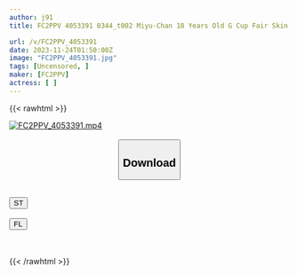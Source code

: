 ```yaml
---
author: j91
title: FC2PPV 4053391 0344_t002 Miyu-Chan 18 Years Old G Cup Fair Skin Big Breasts Lj◯ The Young Pussy Of An Idol Is Completely Destroyed By An Old Man And A Black Man! She Induces Ovulation On A Very Dangerous Day And Irresponsibly Impregnates The C***d Without Knowing Whose C***d It Is. 4 Ejaculations And Creampies!

url: /v/FC2PPV_4053391
date: 2023-11-24T01:50:00Z
image: "FC2PPV_4053391.jpg"
tags: [Uncensored, ]
maker: [FC2PPV]
actress: [ ]
---
```



{{< rawhtml >}}

<div class="video" data-videoid="yAg1yYAVM0T1D39">
    <a href="javascript:;">
        <img src="/v/FC2PPV_4053391/FC2PPV_4053391.jpg" width="WIDTH" height="HEIGHT" alt="FC2PPV_4053391.mp4" loading="lazy">
    </a>
</div>

<script type="text/javascript" src="https://j91.asia/asset/on-demand-st.js"></script>

<br>
  <link rel="stylesheet" href="https://j91.asia/asset/bs5.css">
  
  <center>
  <button class="btn btn-primary" type="button" data-bs-toggle="collapse" data-bs-target=".multi-collapse" aria-expanded="false" aria-controls="multiCollapseExample1 multiCollapseExample2"><h2>Download</h2></button></center>
</p>
<div class="row">
  <div class="col">
    <div class="collapse multi-collapse" id="multiCollapseExample1">
      <div class="card card-body">
	      	      <br>
<div class="buttons">  
<a href="https://streamtape.to/v/yAg1yYAVM0T1D39" target="_blank"><button class="btn-hover color-3"><i class="fa fa-download"></i> ST</button></a></div>
    </div>
  </div>
</div>
  <div class="col">
    <div class="collapse multi-collapse" id="multiCollapseExample2">
      <div class="card card-body">
	      <br>
<div class="buttons">
    <a href="https://filelions.site/f/e62esuxctxbr" target="_blank"><button class="btn-hover color-9"><i class="fa fa-download"></i> FL</button></a></div>
<br><br>
      </div>
    </div>
  </div>
</div>

{{< /rawhtml >}}